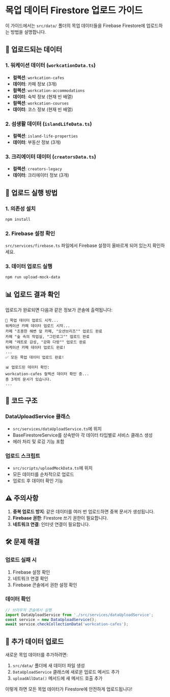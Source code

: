 # 목업 데이터 Firestore 업로드 가이드

이 가이드에서는 `src/data/` 폴더의 목업 데이터들을 Firebase Firestore에 업로드하는 방법을 설명합니다.

## 📁 업로드되는 데이터

### 1. 워케이션 데이터 (`workcationData.ts`)
- **컬렉션**: `workcation-cafes`
- **데이터**: 카페 정보 (3개)
- **컬렉션**: `workcation-accommodations` 
- **데이터**: 숙박 정보 (현재 빈 배열)
- **컬렉션**: `workcation-courses`
- **데이터**: 코스 정보 (현재 빈 배열)

### 2. 섬생활 데이터 (`islandLifeData.ts`)
- **컬렉션**: `island-life-properties`
- **데이터**: 부동산 정보 (3개)

### 3. 크리에이터 데이터 (`creatorsData.ts`)
- **컬렉션**: `creators-legacy`
- **데이터**: 크리에이터 정보 (3개)

## 🚀 업로드 실행 방법

### 1. 의존성 설치
```bash
npm install
```

### 2. Firebase 설정 확인
`src/services/firebase.ts` 파일에서 Firebase 설정이 올바르게 되어 있는지 확인하세요.

### 3. 데이터 업로드 실행
```bash
npm run upload-mock-data
```

## 📊 업로드 결과 확인

업로드가 완료되면 다음과 같은 정보가 콘솔에 출력됩니다:

```
🚀 목업 데이터 업로드 시작...
워케이션 카페 데이터 업로드 시작...
카페 "조용한 해변 앞 카페, "오션브리즈"" 업로드 완료
카페 "숲 속의 작업실, "그린로그"" 업로드 완료
카페 "레트로 감성, "강화 다방"" 업로드 완료
워케이션 카페 데이터 업로드 완료!
...
✅ 모든 목업 데이터 업로드 완료!

📊 업로드된 데이터 확인:
workcation-cafes 컬렉션 데이터 확인 중...
총 3개의 문서가 있습니다.
...
```

## 🔧 코드 구조

### DataUploadService 클래스
- `src/services/dataUploadService.ts`에 위치
- BaseFirestoreService를 상속받아 각 데이터 타입별로 서비스 클래스 생성
- 에러 처리 및 로깅 기능 포함

### 업로드 스크립트
- `src/scripts/uploadMockData.ts`에 위치
- 모든 데이터를 순차적으로 업로드
- 업로드 후 데이터 확인 기능

## ⚠️ 주의사항

1. **중복 업로드 방지**: 같은 데이터를 여러 번 업로드하면 중복 문서가 생성됩니다.
2. **Firebase 권한**: Firestore 쓰기 권한이 필요합니다.
3. **네트워크 연결**: 인터넷 연결이 필요합니다.

## 🛠️ 문제 해결

### 업로드 실패 시
1. Firebase 설정 확인
2. 네트워크 연결 확인
3. Firebase 콘솔에서 권한 설정 확인

### 데이터 확인
```javascript
// 브라우저 콘솔에서 실행
import DataUploadService from './src/services/dataUploadService';
const service = new DataUploadService();
await service.checkCollectionData('workcation-cafes');
```

## 📝 추가 데이터 업로드

새로운 목업 데이터를 추가하려면:

1. `src/data/` 폴더에 새 데이터 파일 생성
2. `DataUploadService` 클래스에 새로운 업로드 메서드 추가
3. `uploadAllData()` 메서드에 새 메서드 호출 추가

이렇게 하면 모든 목업 데이터가 Firestore에 안전하게 업로드됩니다! 